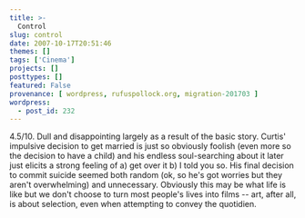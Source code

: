 ```yaml
---
title: >-
  Control
slug: control
date: 2007-10-17T20:51:46
themes: []
tags: ['Cinema']
projects: []
posttypes: []
featured: False
provenance: [ wordpress, rufuspollock.org, migration-201703 ]
wordpress:
  - post_id: 232
---
```


4.5/10. Dull and disappointing largely as a result of the basic story. Curtis' impulsive decision to get married is just so obviously foolish (even more so the decision to have a child) and his endless soul-searching about it later just elicits a strong feeling of a) get over it b) I told you so. His final decision to commit suicide seemed both random (ok, so he's got worries but they aren't overwhelming) and unnecessary. Obviously this may be what life is like but we don't choose to turn most people's lives into films -- art, after all, is about selection, even when attempting to convey the quotidien.

